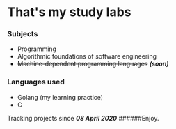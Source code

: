 # That's my study labs
### Subjects
* Programming
* Algorithmic foundations of software engineering
* ~~Machine-dependent programming languages~~ **_(soon)_**

### Languages used
* Golang (my learning practice)
* C


Tracking projects since _**08 April 2020**_
######Enjoy.
